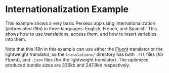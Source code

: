 # Internationalization Example

This example shows a very basic Perseus app using internationalization (abbreviated *i18n*) in three languages: English, French, and Spanish. This shows how to use translations, access them, and how to insert variables into them.

Note that this i18n in this example can use either the [Fluent](https://projectfluent.org) translator or the lightweight translator, so the `translations/` directory has both `.ftl` files (for Fluent), and `.json` files (for the lightweight translator). The optimized produced bundle sizes are 336kb and 247.8kb respectively.
